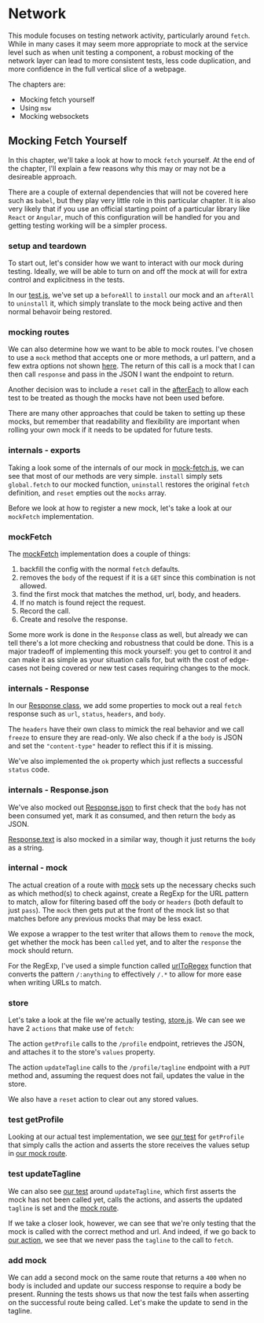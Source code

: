 # Network

This module focuses on testing network activity, particularly around `fetch`. While in many cases it may
seem more appropriate to mock at the service level such as when unit testing a component, a robust mocking
of the network layer can lead to more consistent tests, less code duplication, and more confidence in the
full vertical slice of a webpage.

The chapters are:
 - Mocking fetch yourself
 - Using `msw`
 - Mocking websockets

## Mocking Fetch Yourself

In this chapter, we'll take a look at how to mock `fetch` yourself. At the end of the chapter, I'll explain a few reasons
why this may or may not be a desireable approach.

There are a couple of external dependencies that will not be covered here such as `babel`, but they play very little role
in this particular chapter. It is also very likely that if you use an official starting point of a particular library like
`React` or `Angular`, much of this configuration will be handled for you and getting testing working will be a simpler
process.

### setup and teardown

To start out, let's consider how we want to interact with our mock during testing. Ideally, we will
be able to turn on and off the mock at will for extra control and explicitness in the tests.

In our [test.js](/Network/custom/test.js#L7-13), we've set up a `beforeAll` to `install` our mock
and an `afterAll` to `uninstall` it, which simply translate to the mock being active and then normal
behavoir being restored.

### mocking routes

We can also determine how we want to be able to mock routes. I've chosen to use a `mock` method that accepts one or more methods,
a url pattern, and a few extra options not shown [here](/Network/custom/test.js#L15-26). The return of this call is a mock that
I can then call `response` and pass in the JSON I want the endpoint to return.

Another decision was to include a `reset` call in the [afterEach](/Network/custom/test.js#L28-31) to allow each test to be treated
as though the mocks have not been used before.

There are many other approaches that could be taken to setting up these mocks, but remember that readability and flexibility
are important when rolling your own mock if it needs to be updated for future tests.

### internals - exports

Taking a look some of the internals of our mock in [mock-fetch.js](/Network/custom/mock-fetch.js#L144-155), we can see that most of our
methods are very simple. `install` simply sets `global.fetch` to our mocked function, `uninstall` restores the original `fetch`
definition, and `reset` empties out the `mocks` array.

Before we look at how to register a new mock, let's take a look at our `mockFetch` implementation.

### mockFetch

The [mockFetch](/Network/custom/mock-fetch.js#L86-107) implementation does a couple of things:

 1) backfill the config with the normal `fetch` defaults.
 2) removes the `body` of the request if it is a `GET` since this combination is not allowed.
 3) find the first mock that matches the method, url, body, and headers.
 4) If no match is found reject the request.
 5) Record the call.
 6) Create and resolve the response.

Some more work is done in the `Response` class as well, but already we can tell there's a lot more checking
and robustness that could be done. This is a major tradeoff of implementing this mock yourself: you get to
control it and can make it as simple as your situation calls for, but with the cost of edge-cases not
being covered or new test cases requiring changes to the mock.

### internals - Response

In our [Response class](/Network/custom/mock-fetch.js#L29-47), we add some properties to mock out a real `fetch` response
such as `url`, `status`, `headers`, and `body`.

The `headers` have their own class to mimick the real behavior and we call `freeze` to ensure they are read-only. We also
check if a the `body` is JSON and set the `"content-type"` header to reflect this if it is missing.

We've also implemented the `ok` property which just reflects a successful `status` code.

### internals - Response.json

We've also mocked out [Response.json](/Network/custom/mock-fetch.js#L49-65) to first check that the `body` has
not been consumed yet, mark it as consumed, and then return the `body` as JSON.

[Response.text](/Network/custom/mock-fetch.js#L67-75) is also mocked in a similar way, though it just returns
the `body` as a string.

### internal - mock

The actual creation of a route with [mock](/Network/custom/mock-fetch.js#L116-142) sets up the necessary checks
such as which method(s) to check against, create a RegExp for the URL pattern to match, allow for filtering based off the
`body` or `headers` (both default to just `pass`). The `mock` then gets put at the front of the mock list so that
matches before any previous mocks that may be less exact.

We expose a wrapper to the test writer that allows them to `remove` the mock, get whether the mock has been `called` yet,
and to alter the `response` the mock should return.

For the RegExp, I've used a simple function called [urlToRegex](/Network/custom/mock-fetch.js#L112-114) function that converts
the pattern `/:anything` to effectively `/.*` to allow for more ease when writing URLs to match.

### store

Let's take a look at the file we're actually testing, [store.js](/Network/custom/store.js#L4-27). We can see we have 2 `actions`
that make use of `fetch`:

The action `getProfile` calls to the `/profile` endpoint, retrieves the JSON, and attaches it to the store's `values` property.

The action `updateTagline` calls to the `/profile/tagline` endpoint with a `PUT` method and, assuming the request does not fail,
updates the value in the store.

We also have a `reset` action to clear out any stored values.

### test getProfile

Looking at our actual test implementation, we see [our test](/Network/custom/test.js#L33-38) for `getProfile` that simply calls
the action and asserts the store receives the values setup in [our mock route](/Network/custom/test.js#L16-21).

### test updateTagline

We can also see [our test](/Network/custom/test.js#L40-49) around `updateTagline`, which first asserts the mock has
not been called yet, calls the actions, and asserts the updated `tagline` is set and the [mock route](/Network/custom/test.js#L23-25).

If we take a closer look, however, we can see that we're only testing that the mock is called with the correct
method and url. And indeed, if we go back to [our action](/Network/custom/store.js#L14-21), we see that we never
pass the `tagline` to the call to `fetch`.

### add mock

We can add a second mock on the same route that returns a `400` when no body is included and update our success
response to require a body be present. Running the tests shows us that now the test fails when asserting on the
successful route being called. Let's make the update to send in the tagline.
